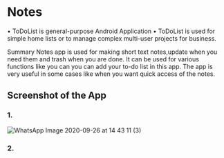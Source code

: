 # Notes
•	ToDoList is general-purpose Android Application
•	ToDoList is used for simple home lists or to manage complex multi-user projects for business.

Summary
Notes app is used for making short text notes,update when you need them and trash when you are done. 
It can be used for various functions like you can you can add your to-do list in this app. 
The app is very useful in some cases like when you want quick access of the notes.

## Screenshot of the App

### 1.

![WhatsApp Image 2020-09-26 at 14 43 11 (3)](https://user-images.githubusercontent.com/52816373/94337324-3d691500-0007-11eb-86d5-c9a36f455d9f.jpeg)

### 2.
